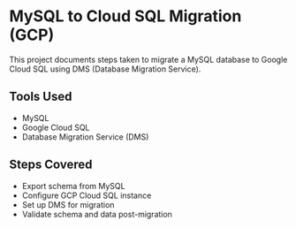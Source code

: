 # MySQL to Cloud SQL Migration (GCP)

This project documents steps taken to migrate a MySQL database to Google Cloud SQL using DMS (Database Migration Service).

## Tools Used
- MySQL
- Google Cloud SQL
- Database Migration Service (DMS)

## Steps Covered
- Export schema from MySQL
- Configure GCP Cloud SQL instance
- Set up DMS for migration
- Validate schema and data post-migration
